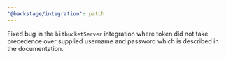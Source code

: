 ```yaml
---
'@backstage/integration': patch
---
```


Fixed bug in the `bitbucketServer` integration where token did not take precedence over supplied username and password which is described in the documentation.
